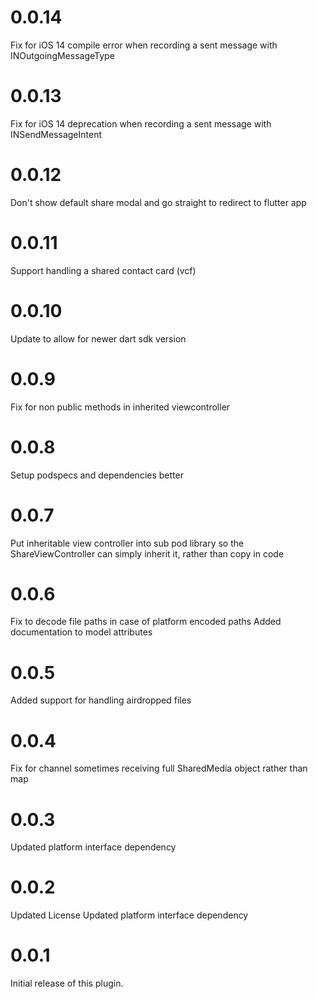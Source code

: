 # 0.0.14
Fix for iOS 14 compile error when recording a sent message with INOutgoingMessageType
# 0.0.13
Fix for iOS 14 deprecation when recording a sent message with INSendMessageIntent
# 0.0.12
Don't show default share modal and go straight to redirect to flutter app 
# 0.0.11
Support handling a shared contact card (vcf)
# 0.0.10
Update to allow for newer dart sdk version
# 0.0.9
Fix for non public methods in inherited viewcontroller
# 0.0.8
Setup podspecs and dependencies better
# 0.0.7
Put inheritable view controller into sub pod library so the ShareViewController can simply inherit it, rather than copy in code
# 0.0.6
Fix to decode file paths in case of platform encoded paths
Added documentation to model attributes
# 0.0.5
Added support for handling airdropped files
# 0.0.4
Fix for channel sometimes receiving full SharedMedia object rather than map
# 0.0.3
Updated platform interface dependency
# 0.0.2
Updated License
Updated platform interface dependency
# 0.0.1
Initial release of this plugin.